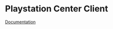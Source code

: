 # Playstation Center Client

[Documentation](https://github.com/omar1Mayallo/Playstation-Center-Management-System)
